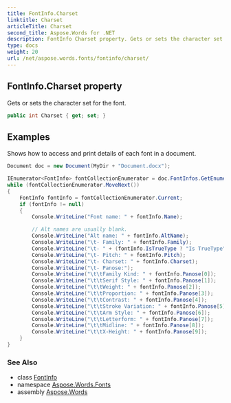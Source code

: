 ```yaml
---
title: FontInfo.Charset
linktitle: Charset
articleTitle: Charset
second_title: Aspose.Words for .NET
description: FontInfo Charset property. Gets or sets the character set for the font in C#.
type: docs
weight: 20
url: /net/aspose.words.fonts/fontinfo/charset/
---
```

## FontInfo.Charset property

Gets or sets the character set for the font.

```csharp
public int Charset { get; set; }
```

## Examples

Shows how to access and print details of each font in a document.

```csharp
Document doc = new Document(MyDir + "Document.docx");

IEnumerator<FontInfo> fontCollectionEnumerator = doc.FontInfos.GetEnumerator();
while (fontCollectionEnumerator.MoveNext())
{
    FontInfo fontInfo = fontCollectionEnumerator.Current;
    if (fontInfo != null)
    {
        Console.WriteLine("Font name: " + fontInfo.Name);

        // Alt names are usually blank.
        Console.WriteLine("Alt name: " + fontInfo.AltName);
        Console.WriteLine("\t- Family: " + fontInfo.Family);
        Console.WriteLine("\t- " + (fontInfo.IsTrueType ? "Is TrueType" : "Is not TrueType"));
        Console.WriteLine("\t- Pitch: " + fontInfo.Pitch);
        Console.WriteLine("\t- Charset: " + fontInfo.Charset);
        Console.WriteLine("\t- Panose:");
        Console.WriteLine("\t\tFamily Kind: " + fontInfo.Panose[0]);
        Console.WriteLine("\t\tSerif Style: " + fontInfo.Panose[1]);
        Console.WriteLine("\t\tWeight: " + fontInfo.Panose[2]);
        Console.WriteLine("\t\tProportion: " + fontInfo.Panose[3]);
        Console.WriteLine("\t\tContrast: " + fontInfo.Panose[4]);
        Console.WriteLine("\t\tStroke Variation: " + fontInfo.Panose[5]);
        Console.WriteLine("\t\tArm Style: " + fontInfo.Panose[6]);
        Console.WriteLine("\t\tLetterform: " + fontInfo.Panose[7]);
        Console.WriteLine("\t\tMidline: " + fontInfo.Panose[8]);
        Console.WriteLine("\t\tX-Height: " + fontInfo.Panose[9]);
    }
}
```

### See Also

* class [FontInfo](../)
* namespace [Aspose.Words.Fonts](../../fontinfo/)
* assembly [Aspose.Words](../../../)
